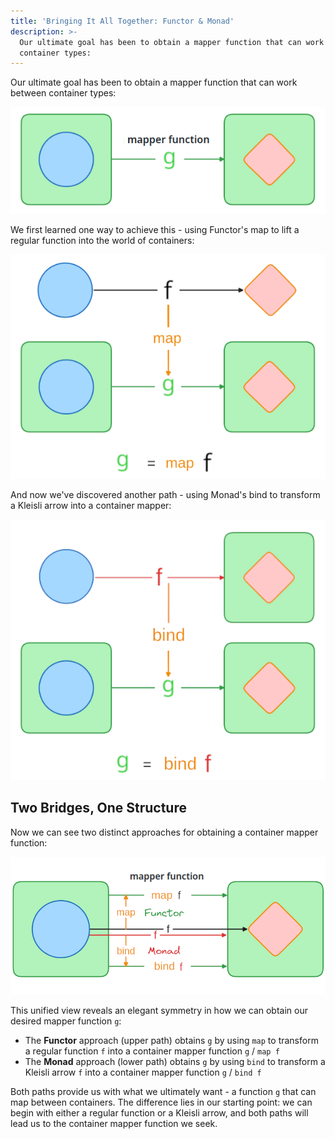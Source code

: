 ```yaml
---
title: 'Bringing It All Together: Functor & Monad'
description: >-
  Our ultimate goal has been to obtain a mapper function that can work between
  container types:
---
```

Our ultimate goal has been to obtain a mapper function that can work between container types:

![image](https://raw.githubusercontent.com/ken-okabe/web-images5/main/img_1745662130518.png)

We first learned one way to achieve this - using Functor's map to lift a regular function into the world of containers:

![image](https://raw.githubusercontent.com/ken-okabe/web-images5/main/img_1745662189198.png)

And now we've discovered another path - using Monad's bind to transform a Kleisli arrow into a container mapper:

![image](https://raw.githubusercontent.com/ken-okabe/web-images5/main/img_1745716642404.png)

## Two Bridges, One Structure

Now we can see two distinct approaches for obtaining a container mapper function:

![image](https://raw.githubusercontent.com/ken-okabe/web-images5/main/img_1745719213193.png)

This unified view reveals an elegant symmetry in how we can obtain our desired mapper function `g`:

- The **Functor** approach (upper path) obtains `g` by using `map` to transform a regular function `f` into a container mapper function `g` / `map f`
- The **Monad** approach (lower path) obtains `g` by using `bind` to transform a Kleisli arrow `f` into a container mapper function `g` / `bind f`

Both paths provide us with what we ultimately want - a function `g` that can map between containers. The difference lies in our starting point: we can begin with either a regular function or a Kleisli arrow, and both paths will lead us to the container mapper function we seek. 
